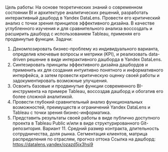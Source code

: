 Цель работы: На основе теоретических знаний о современном состоянии BI и архитектуре аналитических решений, разработать интерактивный дашборд в Yandex DataLens. Провести его критический анализ с точки зрения принципов эффективного дизайна. В качестве углубленного изучения и для сравнительного анализа воссоздать и расширить дашборд с использованием Tableau, применяя его продвинутые функции.
Задачи:
1. Декомпозировать бизнес-проблему из индивидуального варианта, определив ключевые вопросы и метрики (KPI), и реализовать data-driven решение в виде интерактивного дашборда в Yandex DataLens.
2. Синтезировать принципы эффективного дизайна дашбордов и применить их для создания интуитивно понятного и информативного интерфейса, а затем провести критическую оценку своей работы и задокументировать возможные улучшения.
3. Освоить базовые и продвинутые функции современного BI-инструмента на примере Tableau, воссоздав дашборд и обогатив его более сложной аналитикой.
4. Провести глубокий сравнительный анализ функциональных возможностей, преимуществ и ограничений Yandex DataLens и Tableau с точки зрения бизнес-информатика.
5. Представить результаты своей работы в виде публично доступного проекта в Tableau Public и/или в виде структурированного Git-репозитория.
Вариант 11. Средний размер контракта, длительность сотрудничества, доля рынка. Сегментация клиентов, матрица распределения по отраслям, прогноз оттока
Ссылка на дашборд: https://datalens.yandex/ozazd5jx3hsi9
